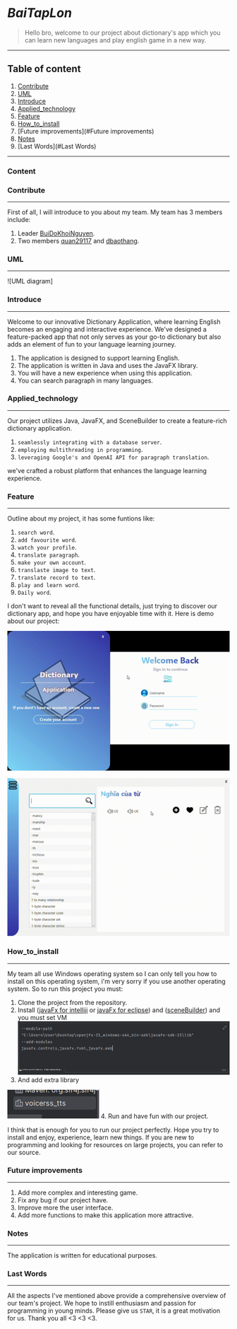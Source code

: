 # *BaiTapLon*
> Hello bro, welcome to our project about dictionary's app which you can learn new languages and play english game in a new way.
***

## Table of content
1. [Contribute](#Contribute)
2. [UML](#UML)
3. [Introduce](#Introduce)
4. [Applied_technology](#Applied_technology)
5. [Feature](#Feature)
6. [How_to_install](#How_to_install)
7. [Future improvements](#Future improvements)
8. [Notes](#Notes)
9. [Last Words](#Last Words)
***

### Content
### Contribute
***
    
First of all, I will introduce to you about my team. My team has 3 members include:
1. Leader [BuiDoKhoiNguyen](https://github.com/BuiDoKhoiNguyen). 
2. Two members [quan29117](https://github.com/quan29117) and [dbaothang](https://github.com/dbaothang).

### UML
***
![UML diagram]
### Introduce 
***

Welcome to our innovative Dictionary Application, where 
learning English becomes an engaging and interactive 
experience. We've designed a feature-packed app that not 
only serves as your go-to dictionary but also adds an 
element of fun to your language learning journey.
1. The application is designed to support learning English.
2. The application is written in Java and uses the JavaFX library.
3. You will have a new experience when using this application.
4. You can search paragraph in many languages.
### Applied_technology
***
   Our project utilizes Java, JavaFX, and SceneBuilder to create a feature-rich dictionary application. 
   
1. `seamlessly integrating with a database server`.
2. `employing multithreading in programming`.
3. `leveraging Google's and OpenAI API for paragraph translation`.


we've crafted a robust platform that enhances the language learning experience.

### Feature
***

   Outline about my project, it has some funtions like:
1. `search word`. 
2. `add favourite word`.
3. `watch your profile`.
4. `translate paragraph`.
5. `make your own account`.
6. `translaste image to text`.
7. `translate record to text`.
8. `play and learn word`.
9. `Daily word`.

I don't want to reveal all the functional details, just trying to discover our dictionary app, and hope you have enjoyable time with it. Here is demo about our project:

   ![login](./src/main/resources/sources_music_picture/login.gif)

   ![function](./src/main/resources/sources_music_picture/function.gif)
### How_to_install
***
   My team all use Windows operating system so I can only 
   tell you how to install on this operating system, i'm very 
   sorry if you use another operating system. So to run this
   project you must:
   1. Clone the project from the repository.
   2. Install ([javaFx for intelliji](https://www.youtube.com/watch?v=Ope4icw6bVk&list=PLZPZq0r_RZOM-8vJA3NQFZB7JroDcMwev&index=2) or 
   [javaFx for eclipse](https://www.youtube.com/watch?v=_7OM-cMYWbQ&list=PLZPZq0r_RZOM-8vJA3NQFZB7JroDcMwev&index=1)) and ([sceneBuilder](https://www.youtube.com/watch?v=-Obxf6NjnbQ&list=PLZPZq0r_RZOM-8vJA3NQFZB7JroDcMwev&index=5)) and you must set VM ![img.png](./src/main/resources/sources_music_picture/img.png) 
   3. And add extra library 

   ![img_1.png](./src/main/resources/sources_music_picture/img_1.png)
   4. Run and have fun with our project.

   I think that is enough for you to run our project perfectly. Hope you try to install and enjoy, experience, learn new things. If you are new to programming and looking for resources on large projects, you can refer to our source.
### Future improvements
***
1. Add more complex and interesting game.
2. Fix any bug if our project have.
3. Improve more the user interface.
4. Add more functions to make this application more attractive.

### Notes
***
The application is written for educational purposes.

### Last Words
***
All the aspects I've mentioned above provide a comprehensive
overview of our team's project. We hope to instill 
enthusiasm and passion for programming in young minds. 
Please give us `STAR`, it is a great motivation for us. 
Thank you all <3 <3 <3.
